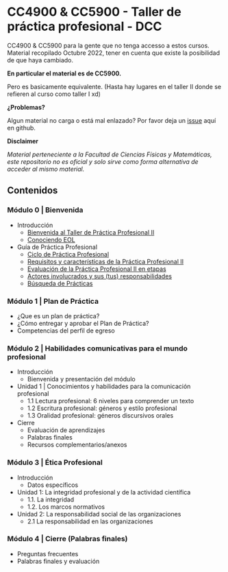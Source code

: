 
# CC4900 & CC5900 - Taller de práctica profesional - DCC

CC4900 &amp; CC5900 para la gente que no tenga accesso a estos cursos. Material recopilado Octubre 2022, tener en cuenta que existe la posibilidad de que haya cambiado.

**En particular el material es de CC5900.**

Pero es basicamente equivalente. (Hasta hay lugares en el taller II donde se refieren al curso como taller I xd)

**¿Problemas?**

Algun material no carga o está mal enlazado? Por favor deja un [issue](https://github.com/Nyveon/CCX900-taller-de-practica/issues) aquí en github.

**Disclaimer**

*Material perteneciente a la Facultad de Ciencias Físicas y Matemáticas, este repositorio no es oficial y solo sirve como forma alternativa de acceder al mismo material.*

## Contenidos

### Módulo 0 | Bienvenida

- Introducción
  - [Bienvenida al Taller de Práctica Profesional II](Modulo%200/0%20-%20Introducción/00%20-%20Bienvenida%20al%20Taller%20de%20Práctica%20Profesional%20II.md)
  - [Conociendo EOL](Modulo%200/0%20-%20Introducción/01%20-%20Conociendo%20EOL.md)
- Guía de Práctica Profesional
  - [Ciclo de Práctica Profesional](Modulo%200/1%20-%20Guía%20de%20Práctica%20Profesional/00%20-%20Ciclo%20de%20Práctica%20Profesional.md)
  - [Requisitos y características de la Práctica Profesional II](Modulo%200/1%20-%20Guía%20de%20Práctica%20Profesional/01%20-%20Requisitos%20y%20características%20de%20la%20Práctica%20Profesional%20II.md)
  - [Evaluación de la Práctica Profesional II en etapas](Modulo%200/1%20-%20Guía%20de%20Práctica%20Profesional/02%20-%20Evaluación%20de%20la%20Práctica%20Profesional%20II%20en%20etapas.md)
  - [Actores involucrados y sus (tus) responsabilidades](Modulo%200/1%20-%20Guía%20de%20Práctica%20Profesional/03%20-%20Actores%20involucrados%20y%20sus%20(tus)%20responsabilidades.md)
  - [Búsqueda de Prácticas](Modulo%200/1%20-%20Guía%20de%20Práctica%20Profesional/04%20-%20Búsqueda%20de%20Prácticas.md)

### Módulo 1 | Plan de Práctica

- ¿Que es un plan de práctica?
- ¿Cómo entregar y aprobar el Plan de Práctica?
- Competencias del perfil de egreso

### Módulo 2 | Habilidades comunicativas para el mundo profesional

- Introducción
  - Bienvenida y presentación del módulo
- Unidad 1 | Conocimientos y habilidades para la comunicación profesional
  - 1.1 Lectura profesional: 6 niveles para comprender un texto
  - 1.2 Escritura profesional: géneros y estilo profesional
  - 1.3 Oralidad profesional: géneros discursivos orales
- Cierre
  - Evaluación de aprendizajes
  - Palabras finales
  - Recursos complementarios/anexos

### Módulo 3 | Ética Profesional

- Introducción
  - Datos específicos
- Unidad 1: La integridad profesional y de la actividad científica
  - 1.1. La integridad
  - 1.2. Los marcos normativos
- Unidad 2: La responsabilidad social de las organizaciones
  - 2.1 La responsabilidad en las organizaciones

### Módulo 4 | Cierre (Palabras finales)

- Preguntas frecuentes
- Palabras finales y evaluación
